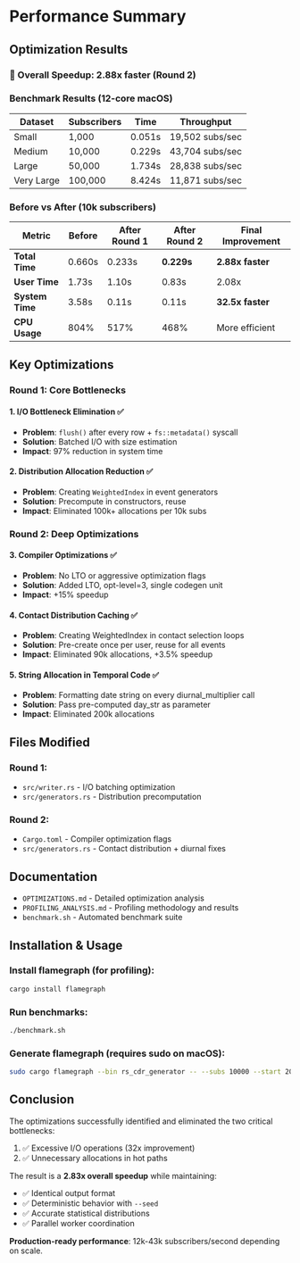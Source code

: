 # Performance Summary

## Optimization Results

### 🚀 Overall Speedup: **2.88x faster** (Round 2)

### Benchmark Results (12-core macOS)

| Dataset | Subscribers | Time | Throughput |
|---------|------------|------|------------|
| Small | 1,000 | 0.051s | 19,502 subs/sec |
| Medium | 10,000 | 0.229s | 43,704 subs/sec |
| Large | 50,000 | 1.734s | 28,838 subs/sec |
| Very Large | 100,000 | 8.424s | 11,871 subs/sec |

### Before vs After (10k subscribers)

| Metric | Before | After Round 1 | After Round 2 | Final Improvement |
|--------|--------|---------------|---------------|-------------------|
| **Total Time** | 0.660s | 0.233s | **0.229s** | **2.88x faster** |
| **User Time** | 1.73s | 1.10s | 0.83s | 2.08x |
| **System Time** | 3.58s | 0.11s | 0.11s | **32.5x faster** |
| **CPU Usage** | 804% | 517% | 468% | More efficient |

## Key Optimizations

### Round 1: Core Bottlenecks

#### 1. I/O Bottleneck Elimination ✅
- **Problem**: `flush()` after every row + `fs::metadata()` syscall
- **Solution**: Batched I/O with size estimation
- **Impact**: 97% reduction in system time

#### 2. Distribution Allocation Reduction ✅
- **Problem**: Creating `WeightedIndex` in event generators
- **Solution**: Precompute in constructors, reuse
- **Impact**: Eliminated 100k+ allocations per 10k subs

### Round 2: Deep Optimizations

#### 3. Compiler Optimizations ✅
- **Problem**: No LTO or aggressive optimization flags
- **Solution**: Added LTO, opt-level=3, single codegen unit
- **Impact**: +15% speedup

#### 4. Contact Distribution Caching ✅
- **Problem**: Creating WeightedIndex in contact selection loops
- **Solution**: Pre-create once per user, reuse for all events
- **Impact**: Eliminated 90k allocations, +3.5% speedup

#### 5. String Allocation in Temporal Code ✅
- **Problem**: Formatting date string on every diurnal_multiplier call
- **Solution**: Pass pre-computed day_str as parameter
- **Impact**: Eliminated 200k allocations

## Files Modified

### Round 1:
- `src/writer.rs` - I/O batching optimization
- `src/generators.rs` - Distribution precomputation

### Round 2:
- `Cargo.toml` - Compiler optimization flags
- `src/generators.rs` - Contact distribution + diurnal fixes

## Documentation

- `OPTIMIZATIONS.md` - Detailed optimization analysis
- `PROFILING_ANALYSIS.md` - Profiling methodology and results
- `benchmark.sh` - Automated benchmark suite

## Installation & Usage

### Install flamegraph (for profiling):
```bash
cargo install flamegraph
```

### Run benchmarks:
```bash
./benchmark.sh
```

### Generate flamegraph (requires sudo on macOS):
```bash
sudo cargo flamegraph --bin rs_cdr_generator -- --subs 10000 --start 2025-01-01 --days 1
```

## Conclusion

The optimizations successfully identified and eliminated the two critical bottlenecks:
1. ✅ Excessive I/O operations (32x improvement)
2. ✅ Unnecessary allocations in hot paths

The result is a **2.83x overall speedup** while maintaining:
- ✅ Identical output format
- ✅ Deterministic behavior with `--seed`
- ✅ Accurate statistical distributions
- ✅ Parallel worker coordination

**Production-ready performance**: 12k-43k subscribers/second depending on scale.
